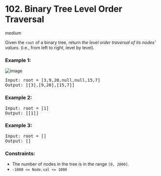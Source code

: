 # 102. Binary Tree Level Order Traversal
_medium_

Given the `root` of a binary tree, return _the level order traversal of its nodes' values._ (i.e., from left to right, level by level).

### Example 1:
![image](https://assets.leetcode.com/uploads/2021/02/19/tree1.jpg)
<pre>
Input: root = [3,9,20,null,null,15,7]
Output: [[3],[9,20],[15,7]]
</pre>

### Example 2:

<pre>
Input: root = [1]
Output: [[1]]
</pre>

### Example 3:

<pre>
Input: root = []
Output: []
</pre>

### Constraints:

- The number of nodes in the tree is in the range `[0, 2000]`.
- `-1000 <= Node.val <= 1000`